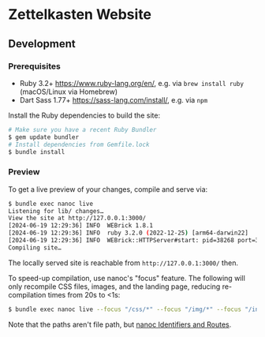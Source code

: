 # Zettelkasten Website

## Development

### Prerequisites

- Ruby 3.2+ <https://www.ruby-lang.org/en/>, e.g. via `brew install ruby` (macOS/Linux via Homebrew)
- Dart Sass 1.77+ <https://sass-lang.com/install/>, e.g. via `npm` 

Install the Ruby dependencies to build the site:

```sh
# Make sure you have a recent Ruby Bundler
$ gem update bundler
# Install dependencies from Gemfile.lock
$ bundle install 
```

### Preview

To get a live preview of your changes, compile and serve via:

```sh
$ bundle exec nanoc live
Listening for lib/ changes…
View the site at http://127.0.0.1:3000/
[2024-06-19 12:29:36] INFO  WEBrick 1.8.1
[2024-06-19 12:29:36] INFO  ruby 3.2.0 (2022-12-25) [arm64-darwin22]
[2024-06-19 12:29:36] INFO  WEBrick::HTTPServer#start: pid=38268 port=3000
Compiling site…
```

The locally served site is reachable from `http://127.0.0.1:3000/` then.

To speed-up compilation, use nanoc's "focus" feature. The following will only recompile CSS files, images, and the landing page, reducing re-compilation times from 20s to <1s:

```sh
$ bundle exec nanoc live --focus "/css/*" --focus "/img/*" --focus "/index.html"
```

Note that the paths aren't file path, but [nanoc Identifiers and Routes](https://nanoc.app/doc/identifiers-and-patterns/).

